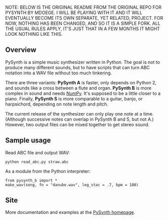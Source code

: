 NOTE: BELOW IS THE ORIGINAL README FROM THE ORIGINAL REPO FOR PYSYNTH BY MDOEGE. I WILL BE PLAYING WITH IT AND IT WILL EVENTUALLY BECOME ITS OWN SEPARATE, YET RELATED, PROJECT. FOR NOW, NOTHING HAS BEEN CHANGED, AND SO IT IS A SIMPLE FORK. ALL THE USUAL RULES APPLY, IT'S JUST THAT IN A FEW MONTHS IT MIGHT LOOK NOTHING LIKE THIS.

## Overview

PySynth is a simple music synthesizer written in Python. The goal is not to produce many different sounds, but to have scripts that can turn ABC notation into a WAV file without too much tinkering.

There are three variants: **PySynth A** is faster, only depends on Python 2, and sounds like a cross between a flute and organ. **PySynth B** is more complex in sound and needs [NumPy][2]. It's supposed to be a little closer to a piano. Finally, **PySynth S** is more comparable to a guitar, banjo, or harpsichord, depending on note length and pitch.

The current release of the synthesizer can only play one note at a time. (Although successive notes can overlap in PySynth B and S, but not A.) However, two output files can be mixed together to get stereo sound.

## Sample usage

Read ABC file and output WAV:

    python read_abc.py straw.abc

As a module from the Python interpreter:

    from pysynth_b import *
    make_wav(song, fn = "danube.wav", leg_stac = .7, bpm = 180)

## Site

More documentation and examples at the [PySynth homepage][1].

[1]: http://home.arcor.de/mdoege/pysynth/
[2]: http://numpy.scipy.org/
